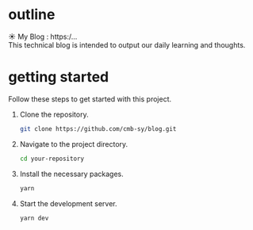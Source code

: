 # outline

☀️ My Blog : https:/...<br>
This technical blog is intended to output our daily learning and thoughts.

# getting started

Follow these steps to get started with this project.

1. Clone the repository.

    ```sh
    git clone https://github.com/cmb-sy/blog.git
    ```
2. Navigate to the project directory.

    ```sh
    cd your-repository
    ```
3. Install the necessary packages.

    ```sh
    yarn
    ```   
4. Start the development server.

    ```sh
    yarn dev
    ```
